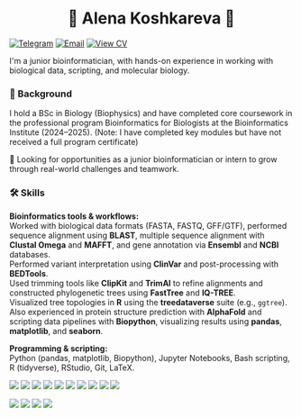 <h1 align="center"> 🌱 Alena Koshkareva 🌱 </h1>

[![Telegram](https://img.shields.io/badge/Telegram--brightgreen?style=social&logo=Telegram)](https://t.me/a_koshkareva)
[![Email](https://img.shields.io/badge/Email-alyona.koshkareva@gmail.com-white?style=flat&logo=gmail&logoColor=red&labelColor=white)](mailto:alyona.koshkareva@gmail.com)
[![View CV](https://img.shields.io/badge/View%20CV-white?style=flat&logo=google-drive&logoColor=black&labelColor=white)](https://drive.google.com/file/d/1jEQiMQRBDlIns_KI_AEGSTlOgZk9uYkO/view?usp=sharing)

I'm a junior bioinformatician, with hands-on experience in working with biological data, scripting, and molecular biology.

### 🔬 Background  
I hold a BSc in Biology (Biophysics) and have completed core coursework in the professional program Bioinformatics for Biologists at the Bioinformatics Institute (2024–2025).
(Note: I have completed key modules but have not received a full program certificate)

📌 Looking for opportunities as a junior bioinformatician or intern to grow through real-world challenges and teamwork.


### 🛠️ Skills

**Bioinformatics tools & workflows:**  
Worked with biological data formats (FASTA, FASTQ, GFF/GTF), performed sequence alignment using **BLAST**, multiple sequence alignment with **Clustal Omega** and **MAFFT**, and gene annotation via **Ensembl** and **NCBI** databases.  
Performed variant interpretation using **ClinVar** and post-processing with **BEDTools**.  
Used trimming tools like **ClipKit** and **TrimAl** to refine alignments and constructed phylogenetic trees using **FastTree** and **IQ-TREE**.  
Visualized tree topologies in **R** using the **treedataverse** suite (e.g., `ggtree`).  
Also experienced in protein structure prediction with **AlphaFold** and scripting data pipelines with **Biopython**, visualizing results using **pandas**, **matplotlib**, and **seaborn**.

**Programming & scripting:**  
Python (pandas, matplotlib, Biopython), Jupyter Notebooks, Bash scripting, R (tidyverse), RStudio, Git,  LaTeX.

<p align="left">
  <img src="https://img.shields.io/badge/Python-3776AB?style=for-the-badge&logo=python&logoColor=white"/>
  <img src="https://img.shields.io/badge/Biopython-3776AB?style=for-the-badge&logo=python&logoColor=white"/>
  <img src="https://img.shields.io/badge/NumPy-013243?style=for-the-badge&logo=numpy&logoColor=white"/>
  <img src="https://img.shields.io/badge/Pandas-150458?style=for-the-badge&logo=pandas&logoColor=white"/>
  <img src="https://img.shields.io/badge/Matplotlib-007ACC?style=for-the-badge&logo=plotly&logoColor=white"/>
  <img src="https://img.shields.io/badge/Seaborn-76B900?style=for-the-badge&logo=python&logoColor=white"/>
  <img src="https://img.shields.io/badge/Jupyter-F37626?style=for-the-badge&logo=Jupyter&logoColor=white"/>
  <img src="https://img.shields.io/badge/R-276DC3?style=for-the-badge&logo=r&logoColor=white"/>
  <img src="https://img.shields.io/badge/RStudio-75AADB?style=for-the-badge&logo=RStudio&logoColor=white"/>
  <img src="https://img.shields.io/badge/Bash-4EAA25?style=for-the-badge&logo=gnu-bash&logoColor=white"/>
</p>
<p align="left">
  <img src="https://img.shields.io/badge/Git-F05032?style=for-the-badge&logo=git&logoColor=white"/>
  <img src="https://img.shields.io/badge/LaTeX-008080?style=for-the-badge&logo=latex&logoColor=white"/>
  <img src="https://img.shields.io/badge/Overleaf-47A141?style=for-the-badge&logo=Overleaf&logoColor=white"/>
  <img src="https://img.shields.io/badge/Notion-000000?style=for-the-badge&logo=notion&logoColor=white"/>
</p>
